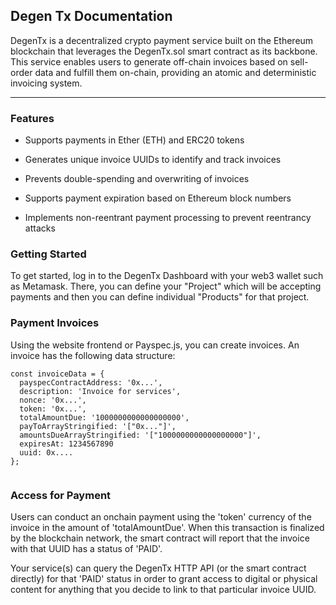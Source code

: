 

## Degen Tx Documentation

 DegenTx is a decentralized crypto payment service built on the Ethereum blockchain that leverages the DegenTx.sol smart contract as its backbone. This service enables users to generate off-chain invoices based on sell-order data and fulfill them on-chain, providing an atomic and deterministic invoicing system.

---
 

### Features

   * Supports payments in Ether (ETH) and ERC20 tokens

   * Generates unique invoice UUIDs to identify and track invoices

   * Prevents double-spending and overwriting of invoices

   * Supports payment expiration based on Ethereum block numbers

   * Implements non-reentrant payment processing to prevent reentrancy attacks


### Getting Started

To get started, log in to the DegenTx Dashboard with your web3 wallet such as Metamask.  There, you can define your "Project" which will be accepting payments and then you can define individual "Products" for that project.

### Payment Invoices

Using the website frontend or Payspec.js, you can create invoices.  An invoice has the following data structure: 


```
const invoiceData = {
  payspecContractAddress: '0x...',
  description: 'Invoice for services',
  nonce: '0x...',
  token: '0x...',
  totalAmountDue: '1000000000000000000',
  payToArrayStringified: '["0x..."]',
  amountsDueArrayStringified: '["1000000000000000000"]',
  expiresAt: 1234567890
  uuid: 0x....
};
 

```

### Access for Payment 

Users can conduct an onchain payment using the 'token' currency of the invoice in the amount of 'totalAmountDue'. When this transaction is finalized by the blockchain network, the smart contract will report that the invoice with that UUID has a status of 'PAID'.

Your service(s) can query the DegenTx HTTP API (or the smart contract directly) for that 'PAID' status in order to grant access to digital or physical content for anything that you decide to link to that particular invoice UUID. 


